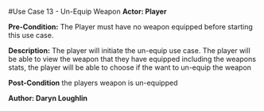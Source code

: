 #Use Case 13 - Un-Equip Weapon
**Actor: Player**

**Pre-Condition:** The Player must have no weapon equipped before starting this use case. 

**Description:** The player will initiate the un-equip use case. The player will be able to view the weapon that they have equipped including the weapons stats, the player will be able to choose if the want to un-equip the weapon

**Post-Condition** the players weapon is un-equipped

**Author: Daryn Loughlin**
